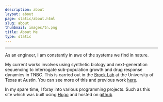 ```yaml
---
description: about
layout: about
page: static/about.html
slug: about
thumbnail: images/tn.png
title: About Me
type: static
---
```


---------------------------

As an engineer, I am constantly in awe of the systems we find in nature.


My current works involves using synthetic biology and next-generation sequencing to interrogate sub-population growth and drug response dynamics in TNBC. This is carried out in the [Brock Lab](https://www.brocklab.com) at the University of Texas at Austin. You can see more of this and previous work [here](../publications).

In my spare time, I foray into various programming projects. Such as this site which was built using [Hugo](https://gohugo.io/) and hosted on [github](https://github.com/DaylinMorgan/website).